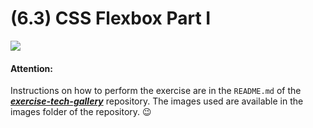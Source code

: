 # (6.3) CSS Flexbox Part I

<img src="https://course.betrybe.com//fundamentals/css-flexbox/css-flexbox-part-1/images/trybe-tech-gallery.jpeg">

<br>

#### Attention: 
Instructions on how to perform the exercise are in the `README.md` of the [_**exercise-tech-gallery**_](https://github.com/tryber/exercise-tech-gallery) repository. The images used are available in the images folder of the repository. 😉

